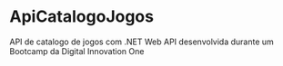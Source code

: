 # ApiCatalogoJogos
 API de catalogo de jogos com .NET Web API desenvolvida durante um Bootcamp da Digital Innovation One
